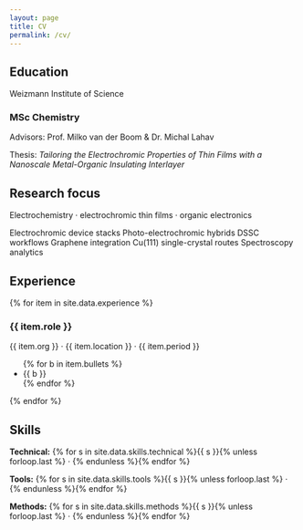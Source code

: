 ```yaml
---
layout: page
title: CV
permalink: /cv/
---
```


<section class="section">
  <div class="section__header">
    <h2 class="section__title">Education</h2>
    <p class="section__subtitle">Weizmann Institute of Science</p>
  </div>
  <div class="card">
    <h3 class="card__title">MSc Chemistry</h3>
    <p class="card__meta">Advisors: Prof. Milko van der Boom &amp; Dr. Michal Lahav</p>
    <p class="card__body">
      Thesis: <em>Tailoring the Electrochromic Properties of Thin Films with a Nanoscale Metal-Organic Insulating Interlayer</em>
    </p>
  </div>
</section>

<section class="section">
  <div class="section__header">
    <h2 class="section__title">Research focus</h2>
    <p class="section__subtitle">Electrochemistry · electrochromic thin films · organic electronics</p>
  </div>
  <div class="tag-grid">
    <span class="tag">Electrochromic device stacks</span>
    <span class="tag">Photo-electrochromic hybrids</span>
    <span class="tag">DSSC workflows</span>
    <span class="tag">Graphene integration</span>
    <span class="tag">Cu(111) single-crystal routes</span>
    <span class="tag">Spectroscopy analytics</span>
  </div>
</section>

<section class="section">
  <div class="section__header">
    <h2 class="section__title">Experience</h2>
  </div>
  <div class="highlight-grid">
    {% for item in site.data.experience %}
    <div class="card">
      <h3 class="card__title">{{ item.role }}</h3>
      <p class="card__meta">{{ item.org }} · {{ item.location }} · {{ item.period }}</p>
      <ul class="bullet-list">
        {% for b in item.bullets %}
        <li>{{ b }}</li>
        {% endfor %}
      </ul>
    </div>
    {% endfor %}
  </div>
</section>

<section class="section">
  <div class="section__header">
    <h2 class="section__title">Skills</h2>
  </div>
  <div class="card">
    <p><strong>Technical:</strong> {% for s in site.data.skills.technical %}{{ s }}{% unless forloop.last %} · {% endunless %}{% endfor %}</p>
    <p><strong>Tools:</strong> {% for s in site.data.skills.tools %}{{ s }}{% unless forloop.last %} · {% endunless %}{% endfor %}</p>
    <p><strong>Methods:</strong> {% for s in site.data.skills.methods %}{{ s }}{% unless forloop.last %} · {% endunless %}{% endfor %}</p>
  </div>
</section>

